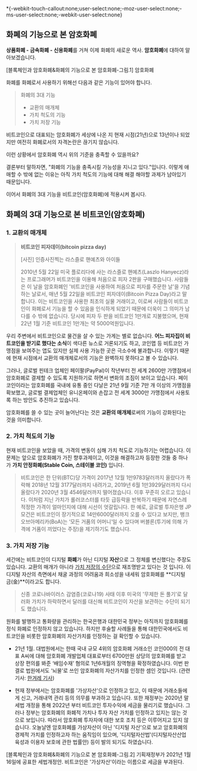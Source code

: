 \*{-webkit-touch-callout:none;user-select:none;-moz-user-select:none;-ms-user-select:none;-webkit-user-select:none}

화폐의 기능으로 본 암호화폐
---------------

**상품화폐 - 금속화폐 - 신용화폐**를 거쳐 이제 화폐의 새로운 역사. **암호화폐**에 대하여 알아보겠습니다.

\[블록체인과 암호화폐&화폐의 기능으로 본 암호화폐-그림.1\] 암호화폐

화폐를 화폐로서 사용하기 위해선 다음과 같은 기능이 있어야 합니다.

> 화폐의 3대 기능
> 
> *   교환의 매개체
> *   가치 척도의 기능
> *   가치 저장 기능

비트코인으로 대표되는 암호화폐가 세상에 나온 지 현재 시점(21년)으로 13년이나 되었지만 여전히 화폐로서의 자격논란은 끊기지 않습니다.

이런 상황에서 암호화폐 역시 위의 기준을 충족할 수 있을까요?

결론부터 말하자면, "화폐의 기능을 충족시킬 가능성을 지니고 있다."입니다. 이렇게 애매할 수 밖에 없는 이유는 아직 가치 척도의 기능에 대해 해결 해야할 과제가 남아있기 때문입니다.

이어서 화폐의 3대 기능을 비트코인(암호화폐)에 적용시켜 봅시다.

  

화폐의 3대 기능으로 본 비트코인(암호화폐)
------------------------

### 1\. 교환의 매개체

> **비트코인 피자데이(bitcoin pizza day)**
> 
> \[사진\] 인증사진찍는 라스즐로 핸예츠와 아이들
> 
> 2010년 5월 22일 미국 플로리다에 사는 라스즐로 핸예츠(Laszlo Hanyecz)라는 프로그래머가 비트코인을 이용해 처음으로 피자 2판을 구매했습니다. 사람들은 이 날을 암호화폐인 '비트코인을 사용하여 처음으로 피자를 주문한 날'을 기념하는 날로서, 매년 5월 22일을 비트코인 피자데이(Bitcoin Pizza Day)라고 말합니다. 이는 비트코인을 사용한 최초의 실물 거래이고, 이로써 사람들이 비트코인이 화폐로서 기능을 할 수 있음을 인식하게 되었기 때문에 더욱이 그 의미가 남다를 수 밖에 없습니다. 당시에 피자 두 판을 비트코인 1만개로 지불했으며, 현재 22년 1월 기준 비트코인 1만개는 약 5000억원입니다.

우리 주변에서 비트코인으로 물건을 살 수 있는 가게는 별로 없습니다. **어느 피자집이 비트코인을 받기로 했다는 소식**이 색다른 뉴스로 거론되기도 하고, 코인맵 등 비트코인 가맹점을 보여주는 앱도 있지만 실제 사용 가능한 곳은 극소수에 불과합니다. 이렇기 때문에 현재 시점에서 교환의 매개체로서의 기능은 완벽하지 못하다고 볼 수 있습니다.

그러나, 글로벌 핀테크 업체인 페이팔(PayPal)이 작년부터 전 세계 2600만 가맹점에서 암호화폐로 결제할 수 있도록 지원하기로 하면서 변화의 조짐이 보이고 있습니다. 페이코인이라는 암호화폐를 국내에 유통 중인 다날은 21년 9월 기준 7만 개 이상의 가맹점을 확보했고, 글로벌 결제업체인 유니온페이와 손잡고 전 세계 3000만 가맹점에서 사용토록 하는 방안도 추진하고 있습니다.

암호화폐를 쓸 수 있는 곳이 늘어난다는 것은 **교환의 매개체**로써의 기능이 강화된다는 것을 의미합니다.

  

### 2\. 가치 척도의 기능

현재 비트코인을 보았을 때, 가격의 변동이 심해 가치 척도로 기능하기는 어렵습니다. 이 문제는 앞으로 암호화폐가 가진 향후과제이고, 이것을 해결하고자 등장한 것들 중 하나가 **가치 안정화폐(Stable Coin, 스테이블 코인)** 입니다.

> 비트코인은 한 단위(BTC)당 가격이 2017년 12월 1만9783달러까지 올랐다가 폭락해 2018년 12월 3177달러까지 내려가고, 2019년 6월 1만3929달러까지 다시 올랐다가 2020년 3월 4546달러까지 떨어졌습니다. 이후 꾸준히 오르고 있습니다. 이처럼 지닌 가치가 롤러코스터를 타듯 급등락을 반복하기 때문에 자연스레 적정한 가격이 얼마인지에 대해 시선이 엇갈립니다. 한 예로, 글로벌 투자은행 JP모건은 비트코인이 장기적으로 14만6000달러까지 오를 수 있다고 보지만, 뱅크오브아메리카(BoA)는 ‘모든 거품의 어머니’일 수 있다며 버블론(투기에 의해 가격에 거품이 끼었다는 주장)을 제기하기도 했습니다.

  

### 3\. 가치 저장 기능

세간에는 비트코인이 디지털 **화폐**가 아닌 디지털 **자산**으로 그 정체를 변신했다는 주장도 있습니다. 교환의 매개가 아니라 [가치 저장의 수단](https://www.investopedia.com/terms/s/storeofvalue.asp)으로 재조명받고 있다는 것 입니다. 이 디지털 자산의 측면에서 채굴 과정의 어려움과 희소성을 내세워 암호화폐를 **디지털 금(金)**이라고도 합니다.

> 신종 코로나바이러스 감염증(코로나19) 사태 이후 미국의 '무제한 돈 풀기’로 달러화 가치가 하락하면서 달러를 대신해 비트코인이 자산을 보관하는 수단이 되기도 했습니다.

원화를 발행하고 통화량을 관리하는 한국은행과 대한민국 정부는 아직까지 암호화폐를 정식 화폐로 인정하지 않고 있습니다. 하지만 후술할 사례들을 통해 대한민국에서도 비트코인을 비롯한 암호화폐의 자산가치를 인정하는 걸 확인할 수 있습니다.

*   21년 1월. 대법원에서는 한때 국내 규모 4위의 암호화폐 거래소인 코인000의 전 대표 A씨에 대해 암호화폐 개발업체 대표로부터 6700만원 상당의 암호화폐를 받고 상장 편의를 봐준 ‘배임수재’ 혐의로 1년6개월의 징역형을 확정하였습니다. 이번 판결로 법원에서도 ‘뇌물’로 쓰인 암호화폐의 자산가치를 인정한 셈인 것입니다. (관련기사: [한겨레 기사](https://www.hani.co.kr/arti/economy/it/1004393.html))
    
*   현재 정부에서는 암호화폐를 '가상자산'으로 인정하고 있고, 이 때문에 거래소들에게 신고, 거래내역 관리 등의 의무를 부과하고 있습니다. 또한 재정부는 2020년 말 세법 개정을 통해 2022년 부터 비트코인 투자수익에 세금을 물리기로 했습니다. 그러나 정부는 암호화폐의 화폐적 가치나 투자 자산 가치를 인정하고 있지는 않는 것으로 보입니다. 따라서 암호화폐 투자자에 대한 보호 조치 등은 이루어지고 있지 않습니다. 오늘날엔 암호화폐를 가상자산이 아닌 '디지털 자산'으로 보고 암호화폐의 경제적 가치를 인정하고자 하는 움직임이 있으며, '디지털자산법'(디지털자산산업 육성과 이용자 보호에 관한 법률안) 등이 발의 되기도 하였습니다.
    

\[블록체인과 암호화폐&화폐의 기능으로 본 암호화폐-그림.2\] 기획재정부가 2021년 1월 16일에 공표한 세법개정안. 비트코인은 '가상자산'이라는 이름으로 세금을 부과된다.